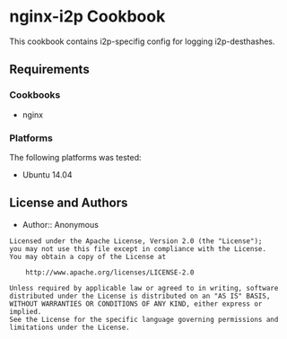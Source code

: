 nginx-i2p Cookbook
==================
This cookbook contains i2p-specifig config for logging i2p-desthashes.

Requirements
------------
### Cookbooks

- nginx

### Platforms
The following platforms was tested:

- Ubuntu 14.04

License and Authors
-------------------
- Author:: Anonymous

```text
Licensed under the Apache License, Version 2.0 (the "License");
you may not use this file except in compliance with the License.
You may obtain a copy of the License at

    http://www.apache.org/licenses/LICENSE-2.0

Unless required by applicable law or agreed to in writing, software
distributed under the License is distributed on an "AS IS" BASIS,
WITHOUT WARRANTIES OR CONDITIONS OF ANY KIND, either express or implied.
See the License for the specific language governing permissions and
limitations under the License.
```
